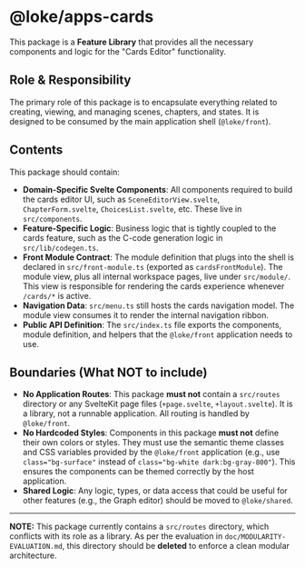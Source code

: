 # @loke/apps-cards

This package is a **Feature Library** that provides all the necessary components and logic for the "Cards Editor" functionality.

## Role & Responsibility

The primary role of this package is to encapsulate everything related to creating, viewing, and managing scenes, chapters, and states. It is designed to be consumed by the main application shell (`@loke/front`).

## Contents

This package should contain:

-   **Domain-Specific Svelte Components**: All components required to build the cards editor UI, such as `SceneEditorView.svelte`, `ChapterForm.svelte`, `ChoicesList.svelte`, etc. These live in `src/components`.
-   **Feature-Specific Logic**: Business logic that is tightly coupled to the cards feature, such as the C-code generation logic in `src/lib/codegen.ts`.
-   **Front Module Contract**: The module definition that plugs into the shell is declared in `src/front-module.ts` (exported as `cardsFrontModule`). The module view, plus all internal workspace pages, live under `src/module/`. This view is responsible for rendering the cards experience whenever `/cards/*` is active.
-   **Navigation Data**: `src/menu.ts` still hosts the cards navigation model. The module view consumes it to render the internal navigation ribbon.
-   **Public API Definition**: The `src/index.ts` file exports the components, module definition, and helpers that the `@loke/front` application needs to use.

## Boundaries (What NOT to include)

-   **No Application Routes**: This package **must not** contain a `src/routes` directory or any SvelteKit page files (`+page.svelte`, `+layout.svelte`). It is a library, not a runnable application. All routing is handled by `@loke/front`.
-   **No Hardcoded Styles**: Components in this package **must not** define their own colors or styles. They must use the semantic theme classes and CSS variables provided by the `@loke/front` application (e.g., use `class="bg-surface"` instead of `class="bg-white dark:bg-gray-800"`). This ensures the components can be themed correctly by the host application.
-   **Shared Logic**: Any logic, types, or data access that could be useful for other features (e.g., the Graph editor) should be moved to `@loke/shared`.

---

**NOTE:** This package currently contains a `src/routes` directory, which conflicts with its role as a library. As per the evaluation in `doc/MODULARITY-EVALUATION.md`, this directory should be **deleted** to enforce a clean modular architecture.
